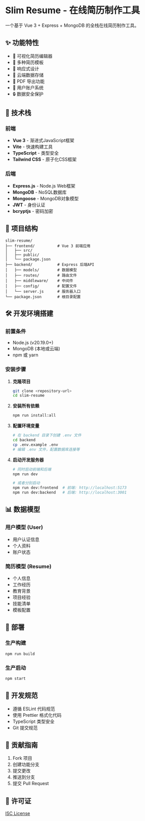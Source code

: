 # Slim Resume - 在线简历制作工具

一个基于 Vue 3 + Express + MongoDB 的全栈在线简历制作工具。

## ✨ 功能特性

- 📝 可视化简历编辑器
- 🎨 多种简历模板
- 📱 响应式设计
- 💾 云端数据存储
- 📄 PDF 导出功能
- 👤 用户账户系统
- 🔒 数据安全保护

## 🚀 技术栈

### 前端
- **Vue 3** - 渐进式JavaScript框架
- **Vite** - 快速构建工具
- **TypeScript** - 类型安全
- **Tailwind CSS** - 原子化CSS框架

### 后端
- **Express.js** - Node.js Web框架
- **MongoDB** - NoSQL数据库
- **Mongoose** - MongoDB对象模型
- **JWT** - 身份认证
- **bcryptjs** - 密码加密

## 📁 项目结构

```
slim-resume/
├── frontend/          # Vue 3 前端应用
│   ├── src/
│   ├── public/
│   └── package.json
├── backend/           # Express 后端API
│   ├── models/        # 数据模型
│   ├── routes/        # 路由文件
│   ├── middleware/    # 中间件
│   ├── config/        # 配置文件
│   └── server.js      # 服务器入口
└── package.json       # 根目录配置
```

## 🛠️ 开发环境搭建

### 前置条件
- Node.js (v20.19.0+)
- MongoDB (本地或云端)
- npm 或 yarn

### 安装步骤

1. **克隆项目**
   ```bash
   git clone <repository-url>
   cd slim-resume
   ```

2. **安装所有依赖**
   ```bash
   npm run install:all
   ```

3. **配置环境变量**
   ```bash
   # 在 backend 目录下创建 .env 文件
   cd backend
   cp .env.example .env
   # 编辑 .env 文件，配置数据库连接等
   ```

4. **启动开发服务器**
   ```bash
   # 同时启动前端和后端
   npm run dev
   
   # 或者分别启动
   npm run dev:frontend  # 前端: http://localhost:5173
   npm run dev:backend   # 后端: http://localhost:3001
   ```

## 📊 数据模型

### 用户模型 (User)
- 用户认证信息
- 个人资料
- 账户状态

### 简历模型 (Resume)
- 个人信息
- 工作经历
- 教育背景
- 项目经验
- 技能清单
- 模板配置

## 🚀 部署

### 生产构建
```bash
npm run build
```

### 生产启动
```bash
npm start
```

## 📝 开发规范

- 遵循 ESLint 代码规范
- 使用 Prettier 格式化代码
- TypeScript 类型安全
- Git 提交规范

## 🤝 贡献指南

1. Fork 项目
2. 创建功能分支
3. 提交更改
4. 推送到分支
5. 提交 Pull Request

## 📄 许可证

[ISC License](LICENSE)
